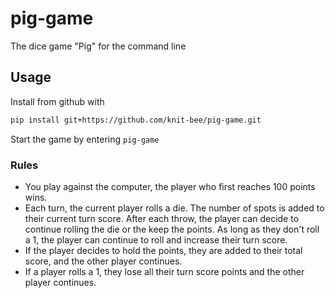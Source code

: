 # pig-game
The dice game "Pig" for the command line

## Usage
Install from github with

```sh
pip install git+https://github.com/knit-bee/pig-game.git
```

Start the game by entering ```pig-game```

### Rules
- You play against the computer, the player who first reaches 100 points wins.
- Each turn, the current player rolls a die. The number of spots is added to their current turn score. After each throw, the player can decide to continue rolling the die or the keep the points. As long as they don't roll a 1, the player can continue to roll and increase their turn score.
- If the player decides to hold the points, they are added to their total score, and the other player continues.
- If a player rolls a 1, they lose all their turn score points and the other player continues.
